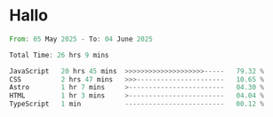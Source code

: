 # Hallo
<!--START_SECTION:waka-->

```rust
From: 05 May 2025 - To: 04 June 2025

Total Time: 26 hrs 9 mins

JavaScript   20 hrs 45 mins  >>>>>>>>>>>>>>>>>>>>-----   79.32 %
CSS          2 hrs 47 mins   >>>----------------------   10.65 %
Astro        1 hr 7 mins     >------------------------   04.30 %
HTML         1 hr 3 mins     >------------------------   04.04 %
TypeScript   1 min           -------------------------   00.12 %
```

<!--END_SECTION:waka-->
